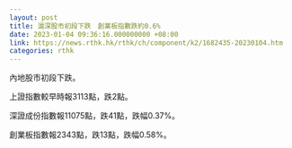 ```yaml
---
layout: post
title: 滬深股市初段下跌　創業板指數跌約0.6%
date: 2023-01-04 09:36:16.000000000 +08:00
link: https://news.rthk.hk/rthk/ch/component/k2/1682435-20230104.htm
categories: rthk
---
```


內地股市初段下跌。

上證指數較早時報3113點，跌2點。

深證成份指數報11075點，跌41點，跌幅0.37%。

創業板指數報2343點，跌13點，跌幅0.58%。
